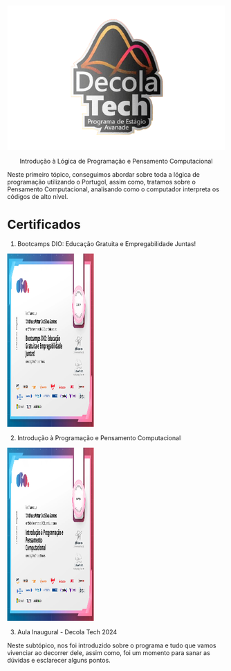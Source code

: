 <div text align="center">

<img src="Imagens/Perfil.png">

Introdução à Lógica de Programação e Pensamento Computacional

</div>

Neste primeiro tópico, conseguimos abordar sobre toda a lógica de programação utilizando o Portugol, assim como, 
tratamos sobre o Pensamento Computacional, analisando como o computador interpreta os códigos de alto nível. 


# Certificados 

1. Bootcamps DIO: Educação Gratuita e Empregabilidade Juntas!

<img src="Certificados/EGEJ.jpg" width="200" height="400">

2. Introdução à Programação e Pensamento Computacional 

<img src="Certificados/IPPC.jpg" width="200" height="400">

3. Aula Inaugural - Decola Tech 2024

Neste subtópico, nos foi introduzido sobre o programa e tudo que vamos vivenciar ao decorrer dele, assim como, 
foi um momento para sanar as dúvidas e esclarecer alguns pontos. 